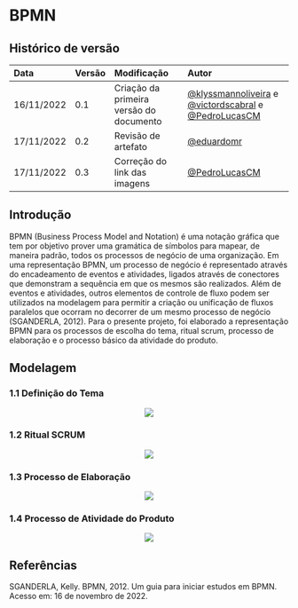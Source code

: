 # BPMN

## Histórico de versão

| Data       | Versão | Modificação                             | Autor                                                                                                                                                                |
| :--------- | :----- | :-------------------------------------- | :------------------------------------------------------------------------------------------------------------------------------------------------------------------- |
| 16/11/2022 | 0.1    | Criação da primeira versão do documento | [@klyssmannoliveira](https://github.com/klyssmannoliveira) e [@victordscabral](https://github.com/victordscabral) e [@PedroLucasCM](https://github.com/PedroLucasCM) |
| 17/11/2022 | 0.2 | Revisão de artefato | [@eduardomr](https://github.com/@eduardomr) |
| 17/11/2022 | 0.3 | Correção do link das imagens | [@PedroLucasCM](https://github.com/PedroLucasCM) |


## Introdução

BPMN (Business Process Model and Notation) é uma notação gráfica que tem por objetivo prover uma gramática de símbolos para mapear, de maneira padrão, todos os processos de negócio de uma organização. Em uma representação BPMN, um processo de negócio é representado através do encadeamento de eventos e atividades, ligados através de conectores que demonstram a sequência em que os mesmos são realizados. Além de eventos e atividades, outros elementos de controle de fluxo podem ser utilizados na modelagem para permitir a criação ou unificação de fluxos paralelos que ocorram no decorrer de um mesmo processo de negócio (SGANDERLA, 2012).
Para o presente projeto, foi elaborado a representação BPMN para os processos de escolha do tema, ritual scrum, processo de elaboração e o processo básico da atividade do produto.

## Modelagem

### 1.1 Definição do Tema

<p align = "center"> <img src="[raw.githubusercontent.com/UnBArqDsw2022-2/2022.2_G4_IDotPet/master/docs/assets/bpmn/bpmn_diagrama.png](https://raw.githubusercontent.com/UnBArqDsw2022-2/2022.2_G4_IDotPet/master/docs/assets/bpmn/bpmn_diagrama.png)"/> </p>

### 1.2 Ritual SCRUM

<p align = "center"> <img src="[raw.githubusercontent.com/UnBArqDsw2022-2/2022.2_G4_IDotPet/master/docs/assets/bpmn/bpmn_diagrama_scrum.png](https://raw.githubusercontent.com/UnBArqDsw2022-2/2022.2_G4_IDotPet/master/docs/assets/bpmn/bpmn_diagrama_scrum.png)"/> </p>

### 1.3 Processo de Elaboração

<p align = "center"> <img src="[raw.githubusercontent.com/UnBArqDsw2022-2/2022.2_G4_IDotPet/master/docs/assets/bpmn/bpmn_diagrama_geral.png](https://raw.githubusercontent.com/UnBArqDsw2022-2/2022.2_G4_IDotPet/master/docs/assets/bpmn/bpmn_diagrama_geral.png)"/> </p>

### 1.4 Processo de Atividade do Produto

<p align = "center"> <img src="[raw.githubusercontent.com/UnBArqDsw2022-2/2022.2_G4_IDotPet/master/docs/assets/bpmn/bpmn_diagrama_produto.png](https://raw.githubusercontent.com/UnBArqDsw2022-2/2022.2_G4_IDotPet/master/docs/assets/bpmn/bpmn_diagrama_produto.png)"/> </p>

## Referências

SGANDERLA, Kelly. BPMN, 2012. Um guia para iniciar estudos em BPMN. Acesso em: 16 de novembro de 2022.
